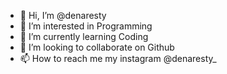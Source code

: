 - 👋 Hi, I’m @denaresty
- 👀 I’m interested in Programming
- 🌱 I’m currently learning Coding
- 💞️ I’m looking to collaborate on Github
- 📫 How to reach me my instagram @denaresty_

<!---
denaresty/denaresty is a ✨ special ✨ repository because its `README.md` (this file) appears on your GitHub profile.
You can click the Preview link to take a look at your changes.
--->
